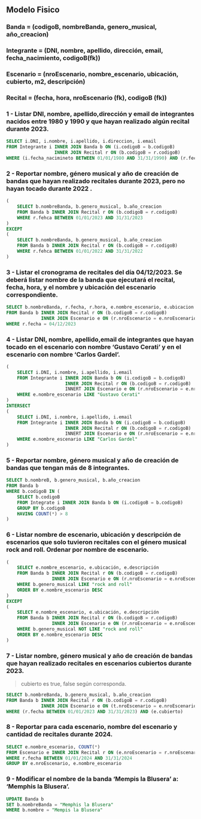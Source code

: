 ## Modelo Fisico

### Banda = (codigoB, nombreBanda, genero_musical, año_creacion)
### Integrante = (DNI, nombre, apellido, dirección, email, fecha_nacimiento, codigoB(fk))
### Escenario = (nroEscenario, nombre_escenario, ubicación, cubierto, m2, descripción)
### Recital = (fecha, hora, nroEscenario (fk), codigoB (fk))

### 1 - Listar DNI, nombre, apellido,dirección y email de integrantes nacidos entre 1980 y 1990 y que hayan realizado algún recital durante 2023.

```sql
SELECT i.DNI, i.nombre, i.apellido, i.direccion, i.email
FROM Integrante i INNER JOIN Banda b ON (i.codigoB = b.codigoB)
                  INNER JOIN Recital r ON (b.codigoB = r.codigoB)
WHERE (i.fecha_nacimineto BETWEEN 01/01/1980 AND 31/31/1990) AND (r.fecha BETWEEN 01/01/2023 AND 31/31/2023)
```

### 2 - Reportar nombre, género musical y año de creación de bandas que hayan realizado recitales durante 2023, pero no hayan tocado durante 2022 .

```sql
(
    SELECT b.nombreBanda, b.genero_musical, b.año_creacion
    FROM Banda b INNER JOIN Recital r ON (b.codigoB = r.codigoB)
    WHERE r.fehca BETWEEN 01/01/2023 AND 31/31/2023
)
EXCEPT
(
    SELECT b.nombreBanda, b.genero_musical, b.año_creacion
    FROM Banda b INNER JOIN Recital r ON (b.codigoB = r.codigoB)
    WHERE r.fehca BETWEEN 01/01/2022 AND 31/31/2022
)
```

### 3 - Listar el cronograma de recitales del día 04/12/2023. Se deberá listar nombre de la banda que ejecutará el recital, fecha, hora, y el nombre y ubicación del escenario correspondiente.

```sql
SELECT b.nombreBanda, r.fecha, r.hora, e.nombre_escenario, e.ubicacion
FROM Banda b INNER JOIN Recital r ON (b.codigoB = r.codigoB)
             INNER JOIN Escenario e ON (r.nroEscenario = e.nroEscenario)
WHERE r.fecha = 04/12/2023
```

### 4 - Listar DNI, nombre, apellido,email de integrantes que hayan tocado en el escenario con nombre ‘Gustavo Cerati’ y en el escenario con nombre ‘Carlos Gardel’.

```sql
(
    SELECT i.DNI, i.nombre, i.apellido, i.email
    FROM Integrante i INNER JOIN Banda b ON (i.codigoB = b.codigoB)
                      INNER JOIN Recital r ON (b.codigoB = r.codigoB)
                      INNERT JOIN Escenario e ON (r.nroEscenario = e.nroEscenario)
    WHERE e.nombre_escenario LIKE "Gustavo Cerati"
)
INTERSECT
(
    SELECT i.DNI, i.nombre, i.apellido, i.email
    FROM Integrante i INNER JOIN Banda b ON (i.codigoB = b.codigoB)
                      INNER JOIN Recital r ON (b.codigoB = r.codigoB)
                      INNERT JOIN Escenario e ON (r.nroEscenario = e.nroEscenario)
    WHERE e.nombre_escenario LIKE "Carlos Gardel"
)
```

### 5 - Reportar nombre, género musical y año de creación de bandas que tengan más de 8 integrantes.

```sql
SELECT b.nombreB, b.genero_musical, b.año_creacion
FROM Banda b
WHERE b.codigoB IN (
    SELECT b.codigoB
    FROM Integrate i INNER JOIN Banda b ON (i.codigoB = b.codigoB)
    GROUP BY b.codigoB
    HAVING COUNT(*) > 8
)
```

### 6 - Listar nombre de escenario, ubicación y descripción de escenarios que solo tuvieron recitales con el género musical rock and roll. Ordenar por nombre de escenario.

```sql
(
    SELECT e.nombre_escenario, e.ubicación, e.descripción
    FROM Banda b INNER JOIN Recital r ON (b.codigoB = r.codigoB)
                 INNER JOIN Escenario e ON (r.nroEscenario = e.nroEscenario)
    WHERE b.genero_musical LIKE "rock and roll"
    ORDER BY e.nombre_escenario DESC
)
EXCEPT
(
    SELECT e.nombre_escenario, e.ubicación, e.descripción
    FROM Banda b INNER JOIN Recital r ON (b.codigoB = r.codigoB)
                 INNER JOIN Escenario e ON (r.nroEscenario = e.nroEscenario)
    WHERE b.genero_musical NOT LIKE "rock and roll"
    ORDER BY e.nombre_escenario DESC
)
```

### 7 - Listar nombre, género musical y año de creación de bandas que hayan realizado recitales en escenarios cubiertos durante 2023.
> cubierto es true, false según corresponda.

```sql
SELECT b.nombreBanda, b.genero_musical, b.año_creacion
FROM Banda b INNER JOIN Recital r ON (b.codigoB = r.codigoB)
             INNER JOIN Escenario e ON (t.nroEscenario = e.nroEscenario)
WHERE (r.fecha BETWEEN 01/01/2023 AND 31/31/2023) AND (e.cubierto)
```

### 8 - Reportar para cada escenario, nombre del escenario y cantidad de recitales durante 2024.

```sql
SELECT e.nombre_escenario, COUNT(*)
FROM Escenario e INNER JOIN Recital r ON (e.nroEscenario = r.nroEscenario)
WHERE r.fecha BETWEEN 01/01/2024 AND 31/31/2024
GROUP BY e.nroEscenario, e.nombre_escenario
```

### 9 - Modificar el nombre de la banda ‘Mempis la Blusera’ a: ‘Memphis la Blusera’.

```sql
UPDATE Banda b
SET b.nombreBanda = "Memphis la Blusera"
WHERE b.nombre = "Mempis la Blusera"
```
